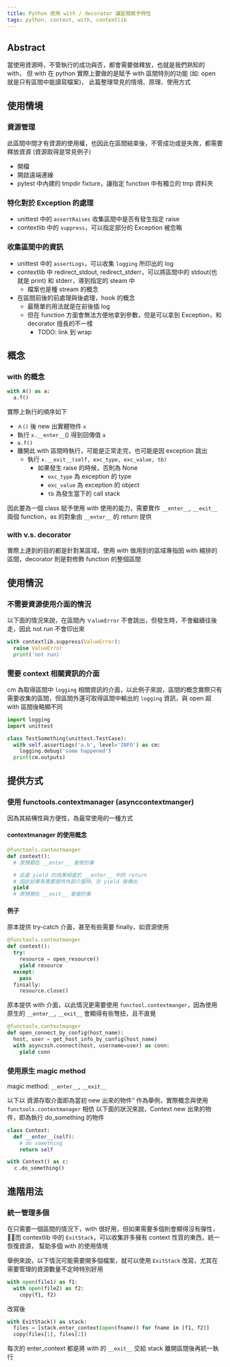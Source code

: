 ```yaml
---
title: Python 使用 with / decorator 讓區間賦予特性
tags: python, context, with, contextlib
---
```


## Abstract

當使用資源時，不管執行的成功與否，都會需要做釋放，也就是我們熟知的 with，
但 with 在 python 實際上要做的是賦予 with 區間特別的功能 (如: open 就是只有區間中能讀寫檔案)，
此篇整理常見的情境、原理、使用方式

## 使用情境

### 資源管理

此區間中間才有資源的使用權，也因此在區間結束後，不管成功或是失敗，都需要釋放資源 (資源取得是常見例子)

- 開檔
- 開啟遠端連線
- pytest 中內建的 tmpdir fixture，讓指定 function 中有獨立的 tmp 資料夾

### 特化對於 Exception 的處理

- unittest 中的 `assertRaises` 收集區間中是否有發生指定 raise
- contextlib 中的 `suppress`，可以指定部分的 Exception 被忽略

### 收集區間中的資訊

- unittest 中的 `assertLogs`，可以收集 `logging` 所印出的 log
- contextlib 中 redirect_stdout, redirect_stderr，可以將區間中的 stdout(也就是 print) 和 stderr，導到指定的 steam 中
  - 檔案也是種 stream 的概念
- 在區間前後的前處理與後處理，hook 的概念
  - 最簡單的用法就是在前後插 log
  - 但在 function 方面會無法方便地拿到參數，但是可以拿到 Exception，和 decorator 擅長的不一樣
    - TODO: link 到 wrap

## 概念

### with 的概念

``` python
with A() as a:
  a.f()
```

實際上執行的順序如下

- `Ａ()` 後 new 出實體物件 `x`
- 執行 `x.__enter__`() 得到回傳值 `a`
- `a.f()`
- 離開此 with 區間時執行，可能是正常走完，也可能是因 exception 跳出
  - 執行 `x.__exit__(self, exc_type, exc_value, tb)`
    - 如果發生 raise 的時候，否則為 None
      - `exc_type` 為 exception 的 type
      - `exc_value` 為 exception 的 object
      - `tb` 為發生當下的 call stack

因此要為一個 class 賦予使用 with 使用的能力，需要實作 `__enter__`, `__exit__` 兩個 function，as 的對象由 `__enter__` 的 return 提供

### with v.s. decorator

實際上達到的目的都是針對某區域，使用 with 做用到的區域專指因 with 縮排的區間，decorator 則是對修飾 function 的整個區間

## 使用情況

### 不需要資源使用介面的情況

以下面的情況來說，在區間內 `ＶalueError` 不會跳出，但發生時，不會繼續往後走，因此 not run 不會印出來

``` python
with contextlib.suppress(ValueError):
  raise ValueError
  print('not run)
```

### 需要 context 相關資訊的介面

cm 為取得區間中 `logging` 相關資訊的介面，以此例子來說，區間的概念實際只有需要收集的區間，但區間外還可取得區間中輸出的 `logging` 資訊，與 open 超 with 區間後略顯不同

``` python
import logging
import unittest

class TestSomething(unittest.TestCase):
  with self.assertLogs('a.b', level='INFO') as cm:
    logging.debug('some happened')
  print(cm.outputs)
```

## 提供方式

### 使用 functools.contextmanager (asynccontextmanger)

因為其結構性與方便性，為最常使用的一種方式

#### contextmanager 的使用概念

``` python
@functools.contextmanger
def context():
  # 原預期在 __enter__ 會做的事

  # 此處 yield 的效果相當於 __enter__ 中的 return
  # 因此如果有需要提供外部介面時，在 yield 後傳出
  yield
  # 原預期在 __exit__ 會做的事
```

#### 例子

原本提供 try-catch 介面，甚至有些需要 finally，如資源使用

``` python
@functools.contextmanger
def context():
  try:
    resource = open_resource()
    yield resource
  except:
    pass
  finially:
    resource.close()
```

原本提供 with 介面，以此情況更需要使用 `functool.contextmanger`，因為使用原生的 `__enter__`, `__exit__` 會顯得有些彆扭，且不直覺

``` python
@functools.contextmanger
def open_connect_by_config(host_name):
  host, user = get_host_info_by_config(host_name)
  with asyncssh.connect(host, username=user) as conn:
    yield conn
```

### 使用原生 magic method

magic method: `__enter__`, `__exit__`

以下以 資源存取介面即為當初 new 出來的物件“ 作為舉例，實際概念與使用 `functools.contextmanager` 相仿
以下面的狀況來說，Context new 出來的物件，即為執行 do_something 的物件

``` python
class Context:
  def __enter__(self):
    # do something
    return self

with Context() as c:
  ｃ.do_something()
```

## 進階用法

### 統一管理多個

在只需要一個區間的情況下，with 很好用，但如果需要多個則會顯得沒有彈性，
而 contextlib 中的 `ExitStack`，可以收集許多擁有 context 性質的東西，統一恢復資源，
幫助多個 with 的使用情境

舉例來說，以下情況可能需要開多個檔案，就可以使用 `ExitStack` 改寫，尤其在需要管理的資源數量不定時特別好用

``` python
with open(file1) as f1:
  with open(file2) as f2:
    copy(f1, f2)
```

改寫後

``` python
with ExitStack() as stack:
  files = [stack.enter_context(open(fname)) for fname in [f1, f2]]
  copy(files[1], files[2])
```

每次的 enter_context 都是將 with 的 `__exit__` 交給 stack 離開區間後再統一執行
